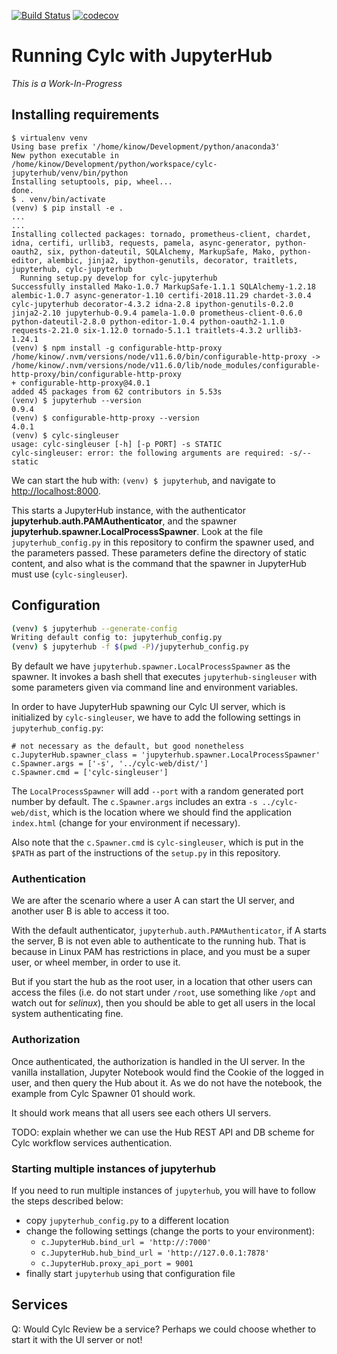 [![Build Status](https://travis-ci.org/cylc/cylc-uiserver.svg?branch=master)](https://travis-ci.org/cylc/cylc-uiserver)
[![codecov](https://codecov.io/gh/cylc/cylc-uiserver/branch/master/graph/badge.svg)](https://codecov.io/gh/cylc/cylc-uiserver)

# Running Cylc with JupyterHub

_This is a Work-In-Progress_

## Installing requirements

```shell
$ virtualenv venv
Using base prefix '/home/kinow/Development/python/anaconda3'
New python executable in /home/kinow/Development/python/workspace/cylc-jupyterhub/venv/bin/python
Installing setuptools, pip, wheel...
done.
$ . venv/bin/activate
(venv) $ pip install -e .
...
...
Installing collected packages: tornado, prometheus-client, chardet, idna, certifi, urllib3, requests, pamela, async-generator, python-oauth2, six, python-dateutil, SQLAlchemy, MarkupSafe, Mako, python-editor, alembic, jinja2, ipython-genutils, decorator, traitlets, jupyterhub, cylc-jupyterhub
  Running setup.py develop for cylc-jupyterhub
Successfully installed Mako-1.0.7 MarkupSafe-1.1.1 SQLAlchemy-1.2.18 alembic-1.0.7 async-generator-1.10 certifi-2018.11.29 chardet-3.0.4 cylc-jupyterhub decorator-4.3.2 idna-2.8 ipython-genutils-0.2.0 jinja2-2.10 jupyterhub-0.9.4 pamela-1.0.0 prometheus-client-0.6.0 python-dateutil-2.8.0 python-editor-1.0.4 python-oauth2-1.1.0 requests-2.21.0 six-1.12.0 tornado-5.1.1 traitlets-4.3.2 urllib3-1.24.1
(venv) $ npm install -g configurable-http-proxy
/home/kinow/.nvm/versions/node/v11.6.0/bin/configurable-http-proxy -> /home/kinow/.nvm/versions/node/v11.6.0/lib/node_modules/configurable-http-proxy/bin/configurable-http-proxy
+ configurable-http-proxy@4.0.1
added 45 packages from 62 contributors in 5.53s
(venv) $ jupyterhub --version
0.9.4
(venv) $ configurable-http-proxy --version
4.0.1
(venv) $ cylc-singleuser
usage: cylc-singleuser [-h] [-p PORT] -s STATIC
cylc-singleuser: error: the following arguments are required: -s/--static
```

We can start the hub with: `(venv) $ jupyterhub`, and navigate to [http://localhost:8000](http://localhost:8000).

This starts a JupyterHub instance, with the authenticator **jupyterhub.auth.PAMAuthenticator**,
and the spawner **jupyterhub.spawner.LocalProcessSpawner**. Look at the file `jupyterhub_config.py`
in this repository to confirm the spawner used, and the parameters passed. These parameters define
the directory of static content, and also what is the command that the spawner in JupyterHub must
use (`cylc-singleuser`).

## Configuration

```bash
(venv) $ jupyterhub --generate-config
Writing default config to: jupyterhub_config.py
(venv) $ jupyterhub -f $(pwd -P)/jupyterhub_config.py
```

By default we have `jupyterhub.spawner.LocalProcessSpawner` as the spawner. It invokes
a bash shell that executes `jupyterhub-singleuser` with some parameters given via command
line and environment variables.

In order to have JupyterHub spawning our Cylc UI server, which is initialized by `cylc-singleuser`,
we have to add the following settings in `jupyterhub_config.py`:

```
# not necessary as the default, but good nonetheless
c.JupyterHub.spawner_class = 'jupyterhub.spawner.LocalProcessSpawner'
c.Spawner.args = ['-s', '../cylc-web/dist/']
c.Spawner.cmd = ['cylc-singleuser']
```

The `LocalProcessSpawner` will add `--port` with a random generated port number by default. The
`c.Spawner.args` includes an extra `-s ../cylc-web/dist`, which is the location where we should
find the application `index.html` (change for your environment if necessary).

Also note that the `c.Spawner.cmd` is `cylc-singleuser`, which is put in the `$PATH` as part of
the instructions of the `setup.py` in this repository.

### Authentication

We are after the scenario where a user A can start the UI server, and another user B is able
to access it too.

With the default authenticator, `jupyterhub.auth.PAMAuthenticator`, if A starts the server,
B is not even able to authenticate to the running hub. That is because in Linux PAM has
restrictions in place, and you must be a super user, or wheel member, in order to use it.

But if you start the hub as the root user, in a location that other users can access the files
(i.e. do not start under `/root`, use something like `/opt` and watch out for _selinux_),
then you should be able to get all users in the local system authenticating fine.

### Authorization

Once authenticated, the authorization is handled in the UI server. In the vanilla installation,
Jupyter Notebook would find the Cookie of the logged in user, and then query the Hub about it.
As we do not have the notebook, the example from Cylc Spawner 01 should work.

It should work means that all users see each others UI servers.

TODO: explain whether we can use the Hub REST API and DB scheme for Cylc workflow services
authentication.

### Starting multiple instances of jupyterhub

If you need to run multiple instances of `jupyterhub`, you will have to follow the steps described
below:

- copy `jupyterhub_config.py` to a different location
- change the following settings (change the ports to your environment):
    * `c.JupyterHub.bind_url = 'http://:7000'`
    * `c.JupyterHub.hub_bind_url = 'http://127.0.0.1:7878'`
    * `c.JupyterHub.proxy_api_port = 9001`
- finally start `jupyterhub` using that configuration file

## Services

Q: Would Cylc Review be a service? Perhaps we could choose whether to start it with
the UI server or not!
